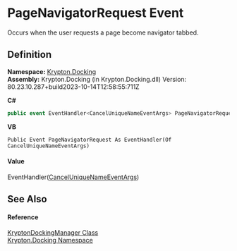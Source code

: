 # PageNavigatorRequest Event


Occurs when the user requests a page become navigator tabbed.



## Definition
**Namespace:** <a href="98399376-cf41-9454-4b4d-4fab2ca20bc7.md">Krypton.Docking</a>  
**Assembly:** Krypton.Docking (in Krypton.Docking.dll) Version: 80.23.10.287+build2023-10-14T12:58:55:711Z

**C#**
``` C#
public event EventHandler<CancelUniqueNameEventArgs> PageNavigatorRequest
```
**VB**
``` VB
Public Event PageNavigatorRequest As EventHandler(Of CancelUniqueNameEventArgs)
```



#### Value
EventHandler(<a href="52141e78-6b85-2f40-ee4f-bcf755cfe11f.md">CancelUniqueNameEventArgs</a>)

## See Also


#### Reference
<a href="6c9c237d-95cb-a4ce-72c6-cd7684d3287e.md">KryptonDockingManager Class</a>  
<a href="98399376-cf41-9454-4b4d-4fab2ca20bc7.md">Krypton.Docking Namespace</a>  
